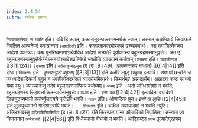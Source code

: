 ```yaml
---
index: 2.4.54
sutra: चक्षिङः ख्याञ्

---
```

   `नित्यमात्मनेपदं न भवति` इति। यदि हि स्यात्, अकारानुबन्धकरणमनर्थकं स्यात्। तस्मात् कत्र्रभिप्राये क्रियाफले विवक्षित आत्मनेपदं स्यान्नान्यत्र।`क्शादिरपि` इति। ककारशकारयोरकार उच्चारणार्थः। क्श् ख्याञित्येवंरूप आदेशो वक्तव्यः। कथं पुनरिष्यमाणोऽप्येवंविध आदेशो लभ्यते? पूर्वोक्तस्य बहुलग्रहणस्यानुवृत्तेः। अत ए बहुलग्रहणस्यानुवृत्तेर्वर्जनेऽसनयोश्चादेशप्रतिषेधो भवतीति व्याख्यानं कर्तव्यम्।`संचक्ष्या` इति। `ऋहलोण्र्यत्`  [[3|1|124]] ।`नृचक्षा` इति। `सर्वधातुभ्योऽसुन्` (द।उ।9।49), _अत्वसन्तस्य चाधातोः_ [[6|4|14]]  इति दीर्घः। `विचक्षणः` इति। _कृत्यल्युटो बहुलम्_ [[3|3|113]]  इति कर्तरि ल्युट्।`बहुलम्` इत्यादि। संज्ञायां छन्दसि च जग्ध्यादेशादिकार्यं बहुलं न भवतीत्येतदर्थरूपं व्याख्येयमित्यर्थः। किमर्थम्? अन्नाद्यर्थम्। अन्नादयः शब्दा साधवो यथा स्युः। व्याख्यानन्तु तदेव बहुलग्रहणमाश्रित्य कर्तव्यम्। `अन्नम्` इति। अदो जग्धिरादेशो न भवति; बहुलग्रहणस्य सिंहावलोकितन्यायेनानुवृत्तेः। `वधक` इति। `हनो वध`  [[2|4|42]]  इत्यादिना वधादेशो लिङ्युटच्यमानो हन्तेर्ण्वुल्प्रत्यये कृतेऽपि भवति। `गात्रम्` इति। औणादिकः ष्ट्रन्। _इणो गा लुङि_ [[2|4|45]]  इति लुङ्युच्यमानो गादेशोऽत्रापि भवति। `	विचक्षणः` इति। चक्षिङ ख्याञादेशो न भवति ल्युटि। अजिरशब्दस्तु `अजिरशिशिरशिथिर` (द।उ।8।27) इति किरच्प्रत्ययान्त औणादिको निपातितः। तस्यात एव निपातनात् `अजेघञपोः`  [[2|4|56]]  इति विधीयमानो वीभावो न भवति। आदिशब्देन `प्रघस` इत्यादेग्र्रहणम्॥